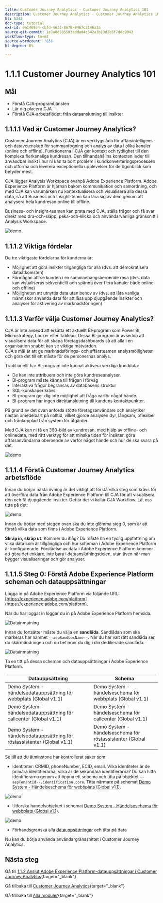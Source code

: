 ```yaml
---
title: Customer Journey Analytics - Customer Journey Analytics 101
description: Customer Journey Analytics - Customer Journey Analytics 101
kt: 5342
doc-type: tutorial
exl-id: ea1469a4-cbfd-4633-8678-9467c2146a2a
source-git-commit: 1e3a8d585503eddad4c642a3b13d2b5f7ddc9943
workflow-type: tm+mt
source-wordcount: '856'
ht-degree: 0%

---
```


# 1.1.1 Customer Journey Analytics 101

## Mål

- Förstå CJA-programtjänsten
- Lär dig placera CJA
- Förstå CJA-arbetsflödet: från dataanslutning till insikter

## 1.1.1.1 Vad är Customer Journey Analytics?

Customer Journey Analytics (CJA) är en verktygslåda för affärsintelligens och datavetenskap för sammanfogning och analys av data i olika kanaler (online och offline). Funktionerna i CJA ger kontext och tydlighet till den komplexa flerkanaliga kundresan. Den tillhandahållna kontexten leder till användbar insikt i hur ni kan ta bort problem i kundkonverteringsprocessen och utforma och leverera exceptionella upplevelser för de ögonblick som betyder mest.

CJA lägger Analysis Workspace ovanpå Adobe Experience Platform. Adobe Experience Platform är hjärnan bakom kommunikation och samordning, och med CJA kan varumärken nu kontextualisera och visualisera alla dessa data, så att Business och Insight-team kan lära sig av dem genom att analysera hela kundresan online till offline.

Business- och Insight-teamen kan prata med CJA, ställa frågor och få svar direkt med dra-och-släpp, peka-och-klicka och användarvänliga gränssnitt i Analysis Workspace.

![demo](./images/cja-adv-analysis1.png)

## 1.1.1.2 Viktiga fördelar

De tre viktigaste fördelarna för kunderna är:

- Möjlighet att göra insikter tillgängliga för alla (dvs. att demokratisera dataåtkomsten)
- Förmågan att se kunden i en sammanhangsberoende resa (dvs. data kan visualiseras sekventiellt och spänna över flera kanaler både online och offline)
- Möjligheten att utnyttja data utan behov av (dvs. att låta vanliga människor använda data för att låsa upp djupgående insikter och analyser för aktivering av marknadsföringen)

## 1.1.1.3 Varför välja Customer Journey Analytics?

CJA är inte avsedd att ersätta ett aktuellt BI-program som Power BI, Microstrategy, Locker eller Tableau. Dessa BI-program är avsedda att visualisera data för att skapa företagsdashboards så att alla i en organisation snabbt kan se viktiga mätvärden.\
CJA:s mål är att ge marknadsförings- och affärsteamen analysmöjligheter och göra det till ett måste för de personernas analys.

Traditionellt har BI-program inte kunnat aktivera verkliga kunddata:

- De kan inte attribuera och inte göra kundreseanalyser.
- BI-program måste känna till frågan i förväg
- Interaktiva frågor begränsas av databasens struktur
- SQL-kunskaper krävs.
- BI-program ger dig inte möjlighet att fråga varför något hände.
- BI-program har ingen direktanslutning till kundens kontaktpunkter.

På grund av det ovan anförda stötte företagsanvändare och analytiker nästan omedelbart på nolltid, vilket gjorde analysen dyr, långsam, oflexibel och frånkopplad från system för åtgärder.

Med CJA kan ni få en 360-bild av kundresan, med hjälp av offline- och onlinedata, med rätt verktyg för att minska tiden för insikter, göra affärsanvändarna oberoende av varför något hände och hur de ska svara på det.

![demo](./images/cja-use-case.png)

## 1.1.1.4 Förstå Customer Journey Analytics arbetsflöde

Innan du börjar nästa övning är det viktigt att förstå vilka steg som krävs för att överföra data från Adobe Experience Platform till CJA för att visualisera den och få djupgående insikter. Det är det vi kallar CJA Workflow. Låt oss titta på det:

![demo](./images/cja-work-flow.jpg)

Innan du börjar med stegen ovan ska du inte glömma steg 0, som är att förstå vilka data som finns i Adobe Experience Platform.

**Skräp in, skräp ut.** Kommer du ihåg? Du måste ha en tydlig uppfattning om vilka data som är tillgängliga och hur scheman i Adobe Experience Platform är konfigurerade. Förståelse av data i Adobe Experience Platform kommer att göra det enklare, inte bara i dataanslutningsdelen, utan även när man bygger visualiseringar och gör analyser.

## 1.1.1.5 Steg 0: Förstå Adobe Experience Platform scheman och datauppsättningar

Logga in på Adobe Experience Platform via följande URL: [https://experience.adobe.com/platform](https://experience.adobe.com/platform).

När du har loggat in loggar du in på Adobe Experience Platform hemsida.

![Datainmatning](./../../../../modules/delivery-activation/datacollection/dc1.2/images/home.png)

Innan du fortsätter måste du välja en **sandlåda**. Sandlådan som ska markeras har namnet ``--aepSandboxName--``. När du har valt rätt sandlåda ser du skärmändringen och nu befinner du dig i din dedikerade sandlåda.

![Datainmatning](./../../../../modules/delivery-activation/datacollection/dc1.2/images/sb1.png)

Ta en titt på dessa scheman och datauppsättningar i Adobe Experience Platform.

| Datauppsättning | Schema |
| ----------------- |-------------| 
| Demo System - händelsedatauppsättning för webbplats (Global v1.1) | Demo System - händelseschema för webbplats (Global v1.1) |
| Demo System - händelsedatauppsättning för callcenter (Global v1.1) | Demo System - händelseschema för callcenter (Global v1.1) |
| Demo System - händelsedatauppsättning för röstassistenter (Global v1.1) | Demo System - händelseschema för röstassistenter (Global v1.1) |

Se till att du åtminstone har kontrollerat saker som:

- Identiteter: CRMID, phoneNumber, ECID, email. Vilka identiteter är de primära identifierarna, vilka är de sekundära identifierarna?
Du kan hitta identifierarna genom att öppna ett schema och titta på objektet `--aepTenantId--.identification.core`. Titta närmare på schemat [Demo System - Händelseschema för webbplats (Global v1.1)](https://experience.adobe.com/platform/schema).

![demo](./images/identity.png)

- Utforska handelsobjektet i schemat [Demo System - Händelseschema för webbplats (Global v1.1)](https://experience.adobe.com/platform/schema).

![demo](./images/commerce.png)

- Förhandsgranska alla [datauppsättningar](https://experience.adobe.com/platform/dataset/browse?limit=50&amp;page=1&amp;sortDescending=1&amp;sortField=created) och titta på data

Nu kan du börja använda användargränssnittet i Customer Journey Analytics.

## Nästa steg

Gå till [1.1.2 Anslut Adobe Experience Platform-datauppsättningar i Customer Journey Analytics](./ex2.md){target="_blank"}

Gå tillbaka till [Customer Journey Analytics](./customer-journey-analytics-build-a-dashboard.md){target="_blank"}

Gå tillbaka till [Alla moduler](./../../../../overview.md){target="_blank"}
